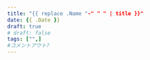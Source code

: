 ```yaml
---
title: "{{ replace .Name "-" " " | title }}"
date: {{ .Date }}
draft: true
# draft: false
tags: ["",]
#コメントアウト?
---
```


<!--コメントアウト-->
<!--more-->
<!-- 

空白を入れたい時に使う
&nbsp;

-->